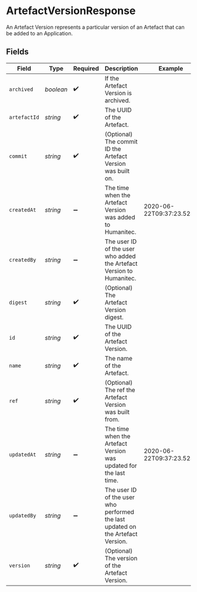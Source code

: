 # ArtefactVersionResponse

An Artefact Version represents a particular version of an Artefact that can be added to an Application.


## Fields

| Field                                                                           | Type                                                                            | Required                                                                        | Description                                                                     | Example                                                                         |
| ------------------------------------------------------------------------------- | ------------------------------------------------------------------------------- | ------------------------------------------------------------------------------- | ------------------------------------------------------------------------------- | ------------------------------------------------------------------------------- |
| `archived`                                                                      | *boolean*                                                                       | :heavy_check_mark:                                                              | If the Artefact Version is archived.                                            |                                                                                 |
| `artefactId`                                                                    | *string*                                                                        | :heavy_check_mark:                                                              | The UUID of the Artefact.                                                       |                                                                                 |
| `commit`                                                                        | *string*                                                                        | :heavy_check_mark:                                                              | (Optional) The commit ID the Artefact Version was built on.                     |                                                                                 |
| `createdAt`                                                                     | *string*                                                                        | :heavy_minus_sign:                                                              | The time when the Artefact Version was added to Humanitec.                      | 2020-06-22T09:37:23.523Z                                                        |
| `createdBy`                                                                     | *string*                                                                        | :heavy_minus_sign:                                                              | The user ID of the user who added the Artefact Version to Humanitec.            |                                                                                 |
| `digest`                                                                        | *string*                                                                        | :heavy_check_mark:                                                              | (Optional) The Artefact Version digest.                                         |                                                                                 |
| `id`                                                                            | *string*                                                                        | :heavy_check_mark:                                                              | The UUID of the Artefact Version.                                               |                                                                                 |
| `name`                                                                          | *string*                                                                        | :heavy_check_mark:                                                              | The name of the Artefact.                                                       |                                                                                 |
| `ref`                                                                           | *string*                                                                        | :heavy_check_mark:                                                              | (Optional) The ref the Artefact Version was built from.                         |                                                                                 |
| `updatedAt`                                                                     | *string*                                                                        | :heavy_minus_sign:                                                              | The time when the Artefact Version was updated for the last time.               | 2020-06-22T09:37:23.523Z                                                        |
| `updatedBy`                                                                     | *string*                                                                        | :heavy_minus_sign:                                                              | The user ID of the user who performed the last updated on the Artefact Version. |                                                                                 |
| `version`                                                                       | *string*                                                                        | :heavy_check_mark:                                                              | (Optional) The version of the Artefact Version.                                 |                                                                                 |